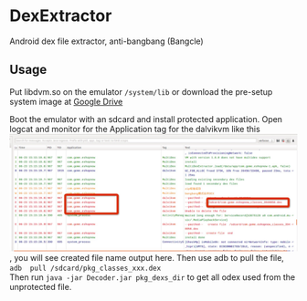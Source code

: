 # DexExtractor
Android dex file extractor, anti-bangbang (Bangcle)

## Usage
Put libdvm.so on the emulator `/system/lib` or download the pre-setup system image at  [Google Drive](https://drive.google.com/file/d/0B4IvHmkRqgS4Nlh5WmVhRU9aNlE/view?usp=sharing)


Boot the emulator with an sdcard and install protected application.
Open logcat and monitor for the Application tag for the dalvikvm like this ![logcat](art/image.png), you will see created file name output here.
Then use adb to pull the file, `adb  pull /sdcard/pkg_classes_xxx.dex`<br>
Then run `java -jar Decoder.jar pkg_dexs_dir` to get all odex used from the unprotected file.
